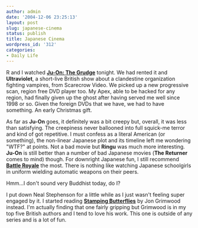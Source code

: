 ```yaml
---
author: admin
date: '2004-12-06 23:25:13'
layout: post
slug: japanese-cinema
status: publish
title: Japanese Cinema
wordpress_id: '312'
categories:
- Daily Life
---
```

R and I watched <strong><a href="http://www.imdb.com/title/tt0364385/">Ju-On: The Grudge</a></strong> tonight. We had rented it and <strong>Ultraviolet</strong>, a short-live British show about a clandestine organization fighting vampires, from Scarecrow
Video. We picked up a new progressive scan, region free DVD player too. My Apex, able to be hacked for any region, had finally given up the ghost after having served me well since 1998 or so. Given the foreign DVDs that we have, we had to have something. An early Christmas gift.

As far as <strong>Ju-On</strong> goes, it definitely was a bit creepy but, overall, it was less than satisfying. The creepiness never ballooned into full squick-me terror and kind of got repetitive. I must confess as a literal American (or something), the non-linear Japanese plot and its timeline left me wondering "WTF?" at points. Not a bad movie but <strong>Ringu</strong> was much more interesting. <strong>Ju-On</strong> is still better than a number of bad Japanese movies (<strong>The Returner</strong> comes
to mind) though. For downright Japanese fun, I still recommend <strong> <a href="http://www.imdb.com/title/tt0266308/">Battle Royale</a></strong> the most. There is nothing like watching Japanese schoolgirls in uniform wielding automatic weapons on their peers.

Hmm...I don't sound very Buddhist today, do I?

<p align="left">I put down Neal Stephenson for a little while as I just wasn't feeling super engaged by it. I started reading <strong><a href="http://www.amazon.co.uk/exec/obidos/ASIN/0575076135/">Stamping Butterflies</a></strong> by Jon Grimwood instead. I'm actually finding that one fairly gripping but Grimwood is in my top five British authors and I tend to love his work. This one is outside of any series and is a lot of fun.
